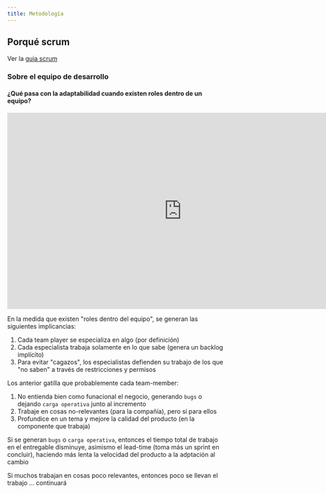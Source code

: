 ```yaml
---
title: Metodología
---
```


## Porqué scrum

Ver la [guia scrum](https://scrumguides.org/scrum-guide.html)

### Sobre el equipo de desarrollo

#### ¿Qué pasa con la adaptabilidad cuando existen roles dentro de un equipo?

<iframe style="border:none" width="800" height="450" src="https://whimsical.com/embed/JogxCJXMKRyntJNqUY9HLT"></iframe>

En la medida que existen "roles dentro del equipo", se generan las siguientes implicancias:

1. Cada team player se especializa en algo (por definición)
2. Cada especialista trabaja solamente en lo que sabe (genera un backlog implícito)
3. Para evitar "cagazos", los especialistas defienden su trabajo de los que "no saben" a través de restricciones y permisos 

Los anterior gatilla que probablemente cada team-member:

1. No entienda bien como funacional el negocio, generando `bugs` o dejando `carga operativa` junto al incremento 
2. Trabaje en cosas no-relevantes (para la compañía), pero sí para ellos
3. Profundice en un tema y mejore la calidad del producto (en la componente que trabaja)

Si se generan `bugs` o `carga operativa`, entonces el tiempo total de trabajo en el entregable disminuye, asimismo el lead-time (toma más un sprint en concluir), haciendo más lenta la velocidad del producto a la adptación al cambio

Si muchos trabajan en cosas poco relevantes, entonces poco se llevan el trabajo ... continuará